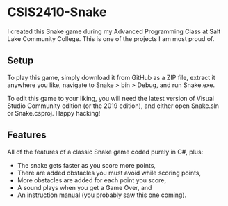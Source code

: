 # CSIS2410-Snake
I created this Snake game during my Advanced Programming Class at Salt Lake Community College. This is one of the projects I am most proud of.

## Setup
To play this game, simply download it from GitHub as a ZIP file, extract it anywhere you like, navigate to Snake > bin > Debug, and run Snake.exe. 

To edit this game to your liking, you will need the latest version of Visual Studio Community edition (or the 2019 edition), and either open Snake.sln or Snake.csproj. Happy hacking!

## Features
All of the features of a classic Snake game coded purely in C#, plus: 
* The snake gets faster as you score more points,
* There are added obstacles you must avoid while scoring points,
* More obstacles are added for each point you score, 
* A sound plays when you get a Game Over, and
* An instruction manual (you probably saw this one coming).
